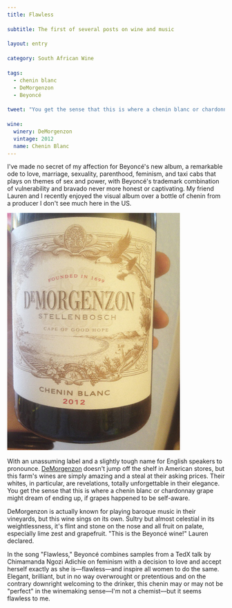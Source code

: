 ```yaml
---
title: Flawless

subtitle: The first of several posts on wine and music

layout: entry

category: South African Wine

tags:
  - chenin blanc
  - DeMorgenzon
  - Beyoncé

tweet: "You get the sense that this is where a chenin blanc or chardonnay grape might dream of ending up."

wine:
  winery: DeMorgenzon
  vintage: 2012
  name: Chenin Blanc
---
```


I've made no secret of my affection for Beyoncé's new album, a remarkable ode to love, marriage, sexuality, parenthood, feminism, and taxi cabs that plays on themes of sex and power, with Beyoncé's trademark combination of vulnerability and bravado never more honest or captivating. My friend Lauren and I recently enjoyed the visual album over a bottle of chenin from a producer I don't see much here in the US. 

![DeMorgenzon 2012 chenin](/photos/dmzchenin.jpg "DeMorgenzon chenin blanc label")

With an unassuming label and a slightly tough name for English speakers to pronounce. [DeMorgenzon](http://www.demorgenzon.co.za/) doesn't jump off the shelf in American stores, but this farm's wines are simply amazing and a steal at their asking prices. Their whites, in particular, are  revelations, totally unforgettable in their elegance. You get the sense that this is where a chenin blanc or chardonnay grape might dream of ending up, if grapes happened to be self-aware. 

DeMorgenzon is actually known for playing baroque music in their vineyards, but this wine sings on its own. Sultry but almost celestial in its weightlessness, it's flint and stone on the nose and all fruit on palate, especially lime zest and grapefruit. "This is the Beyoncé wine!" Lauren declared.

In the song "Flawless," Beyoncé combines samples from a TedX talk by Chimamanda Ngozi Adichie  on feminism with a decision to love and accept herself exactly as she is––flawless––and inspire all women to do the same. Elegant, brilliant, but in no way overwrought or pretentious and on the contrary downright welcoming to the drinker, this chenin may or may not be "perfect" in the winemaking sense––I'm not a chemist––but it seems flawless to me.
